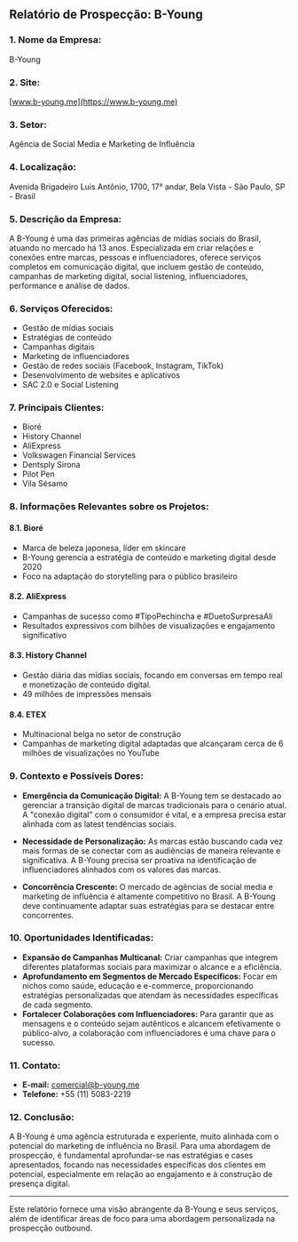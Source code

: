 ## Relatório de Prospecção: B-Young

### 1. Nome da Empresa:
B-Young

### 2. Site:
[www.b-young.me](https://www.b-young.me)

### 3. Setor:
Agência de Social Media e Marketing de Influência

### 4. Localização:
Avenida Brigadeiro Luis Antônio, 1700, 17° andar, Bela Vista - São Paulo, SP - Brasil

### 5. Descrição da Empresa:
A B-Young é uma das primeiras agências de mídias sociais do Brasil, atuando no mercado há 13 anos. Especializada em criar relações e conexões entre marcas, pessoas e influenciadores, oferece serviços completos em comunicação digital, que incluem gestão de conteúdo, campanhas de marketing digital, social listening, influenciadores, performance e análise de dados.

### 6. Serviços Oferecidos:
- Gestão de mídias sociais
- Estratégias de conteúdo
- Campanhas digitais
- Marketing de influenciadores
- Gestão de redes sociais (Facebook, Instagram, TikTok)
- Desenvolvimento de websites e aplicativos
- SAC 2.0 e Social Listening

### 7. Principais Clientes:
- Bioré
- History Channel
- AliExpress
- Volkswagen Financial Services
- Dentsply Sirona
- Pilot Pen
- Vila Sésamo

### 8. Informações Relevantes sobre os Projetos:
#### 8.1. **Bioré**
- Marca de beleza japonesa, líder em skincare
- B-Young gerencia a estratégia de conteúdo e marketing digital desde 2020
- Foco na adaptação do storytelling para o público brasileiro

#### 8.2. **AliExpress**
- Campanhas de sucesso como #TipoPechincha e #DuetoSurpresaAli
- Resultados expressivos com bilhões de visualizações e engajamento significativo

#### 8.3. **History Channel**
- Gestão diária das mídias sociais, focando em conversas em tempo real e monetização de conteúdo digital.
- 49 milhões de impressões mensais

#### 8.4. **ETEX**
- Multinacional belga no setor de construção
- Campanhas de marketing digital adaptadas que alcançaram cerca de 6 milhões de visualizações no YouTube

### 9. Contexto e Possíveis Dores:
- **Emergência da Comunicação Digital:** A B-Young tem se destacado ao gerenciar a transição digital de marcas tradicionais para o cenário atual. A "conexão digital" com o consumidor é vital, e a empresa precisa estar alinhada com as latest tendências sociais.

- **Necessidade de Personalização:** As marcas estão buscando cada vez mais formas de se conectar com as audiências de maneira relevante e significativa. A B-Young precisa ser proativa na identificação de influenciadores alinhados com os valores das marcas.

- **Concorrência Crescente:** O mercado de agências de social media e marketing de influência é altamente competitivo no Brasil. A B-Young deve continuamente adaptar suas estratégias para se destacar entre concorrentes.

### 10. Oportunidades Identificadas:
- **Expansão de Campanhas Multicanal:** Criar campanhas que integrem diferentes plataformas sociais para maximizar o alcance e a eficiência.
- **Aprofundamento em Segmentos de Mercado Específicos:** Focar em nichos como saúde, educação e e-commerce, proporcionando estratégias personalizadas que atendam às necessidades específicas de cada segmento.
- **Fortalecer Colaborações com Influenciadores:** Para garantir que as mensagens e o conteúdo sejam autênticos e alcancem efetivamente o público-alvo, a colaboração com influenciadores é uma chave para o sucesso.

### 11. Contato:
- **E-mail:** comercial@b-young.me
- **Telefone:** +55 (11) 5083-2219

### 12. Conclusão:
A B-Young é uma agência estruturada e experiente, muito alinhada com o potencial do marketing de influência no Brasil. Para uma abordagem de prospecção, é fundamental aprofundar-se nas estratégias e cases apresentados, focando nas necessidades específicas dos clientes em potencial, especialmente em relação ao engajamento e à construção de presença digital.

--- 

Este relatório fornece uma visão abrangente da B-Young e seus serviços, além de identificar áreas de foco para uma abordagem personalizada na prospecção outbound.